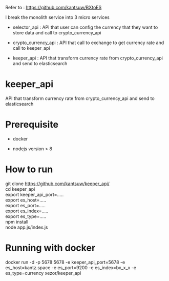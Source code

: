 Refer to : https://github.com/kantsuw/BXtoES

I break the monolith service into 3 micro services
  - selector_api : API that user can config the currency that they want to store data  and call to crypto_currency_api 
  
  - crypto_currency_api : API that call to exchange to get currency rate and call to keeper_api
  
  - keeper_api : API that transform currency rate from crypto_currency_api and send to elasticsearch

# keeper_api

  API that transform currency rate from crypto_currency_api and send to elasticsearch

# Prerequisite

- docker

- nodejs version > 8

# How to run 
  
  git clone https://github.com/kantsuw/keeper_api/ </br>
  cd keeper_api </br>
  export keeper_api_port=..... </br>
  export es_host=..... </br>
  export es_port=..... </br>
  export es_index=..... </br>
  export es_type=..... </br>
  npm install </br>
  node app.js/index.js

# Running with docker 

docker run -d -p 5678:5678 -e keeper_api_port=5678 -e es_host=kantz.space -e es_port=9200 -e es_index=bx_x_x -e es_type=currency xezor/keeper_api

